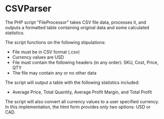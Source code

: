 # CSVParser
The PHP script "FileProcessor" takes CSV file data, processes it, and outputs a formatted table containing original data and some calculated statistics.

The script functions on the following stipulations:
- File must be in CSV format (.csv)
- Currency values are USD
- File must contain the following headers (in any order): SKU, Cost, Price, QTY
- The file may contain any or no other data

The script will output a table with the following statistics included:
- Average Price, Total Quantity, Average Profit Margin, and Total Profit

The script will also convert all currency values to a user specified currency.
In this implementation, the html form provides only two options: USD or CAD.

